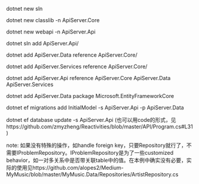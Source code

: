 dotnet new sln

dotnet new classlib -n ApiServer.Core

dotnet new webapi -n ApiServer.Api

dotnet sln add ApiServer.Api/

dotnet add ApiServer.Data reference ApiServer.Core/

dotnet add ApiServer.Services reference ApiServer.Core/

dotnet add ApiServer.Api reference ApiServer.Core ApiServer.Data ApiServer.Services

dotnet add ApiServer.Data package Microsoft.EntityFrameworkCore

dotnet ef migrations add InitialModel -s ApiServer.Api -p ApiServer.Data

dotnet ef database update -s ApiServer.Api   (也可以用code的形式，见https://github.com/zmyzheng/Reactivities/blob/master/API/Program.cs#L31)


note: 如果没有特殊的操作，如handle foreign key，只要Repository就行了，不需要IProblemRepository。IProblemRepository是为了一些customized behavior，如一对多关系中是否带关联table中的值。在本例中确实没有必要，实际的使用见https://github.com/alopes2/Medium-MyMusic/blob/master/MyMusic.Data/Repositories/ArtistRepository.cs